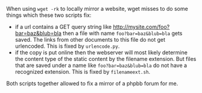 When using `wget -rk` to locally mirror a website, wget misses to do some
things which these two scripts fix:

 - if a url contains a GET query string like
   http://mysite.com/foo?bar=baz&blub=bla then a file with name
   `foo?bar=baz&blub=bla` gets saved. The links from other documents to this
   file do not get urlencoded. This is fixed by `urlencode.py`.
 - if the copy is put online then the webserver will most likely determine the
   content type of the static content by the filename extension. But files that
   are saved under a name like `foo?bar=baz&blub=bla` do not have a recognized
   extension. This is fixed by `filenameext.sh`.

Both scripts together allowed to fix a mirror of a phpbb forum for me.
